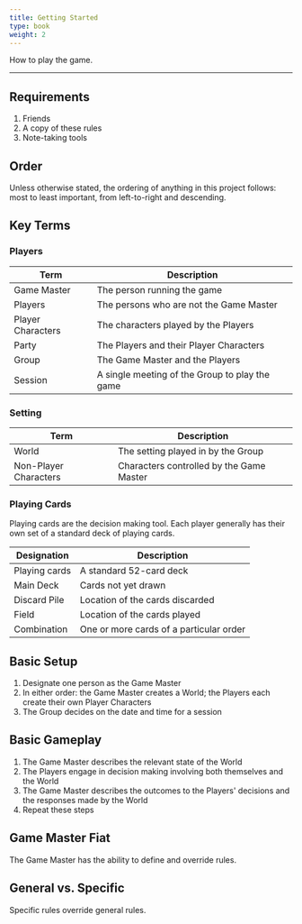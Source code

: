 ```yaml
---
title: Getting Started
type: book
weight: 2
---
```


How to play the game.

---

## Requirements

1. Friends
2. A copy of these rules
3. Note-taking tools

## Order

Unless otherwise stated, the ordering of anything in this project follows: most to least important, from left-to-right and descending.

## Key Terms

### Players

| Term              | Description                                    |
| ----------------- | ---------------------------------------------- |
| Game Master       | The person running the game                    |
| Players           | The persons who are not the Game Master        |
| Player Characters | The characters played by the Players           |
| Party             | The Players and their Player Characters        |
| Group             | The Game Master and the Players                |
| Session           | A single meeting of the Group to play the game |

### Setting

| Term                  | Description                              |
| --------------------- | ---------------------------------------- |
| World                 | The setting played in by the Group       |
| Non-Player Characters | Characters controlled by the Game Master |

### Playing Cards

Playing cards are the decision making tool. Each player generally has their own set of a standard deck of playing cards.

| Designation   | Description                             |
| ------------- | --------------------------------------- |
| Playing cards | A standard 52-card deck                 |
| Main Deck     | Cards not yet drawn                     |
| Discard Pile  | Location of the cards discarded         |
| Field         | Location of the cards played            |
| Combination   | One or more cards of a particular order |

## Basic Setup

1. Designate one person as the Game Master
2. In either order: the Game Master creates a World; the Players each create their own Player Characters
3. The Group decides on the date and time for a session

## Basic Gameplay

1. The Game Master describes the relevant state of the World
2. The Players engage in decision making involving both themselves and the World
3. The Game Master describes the outcomes to the Players' decisions and the responses made by the World
4. Repeat these steps

## Game Master Fiat

The Game Master has the ability to define and override rules.

## General vs. Specific

Specific rules override general rules.
